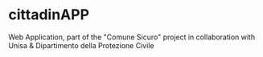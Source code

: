 # cittadinAPP
Web Application, part of the "Comune Sicuro" project in collaboration with Unisa &amp; Dipartimento della Protezione Civile

